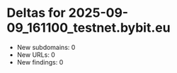 # Deltas for 2025-09-09_161100_testnet.bybit.eu
- New subdomains: 0
- New URLs: 0
- New findings: 0
